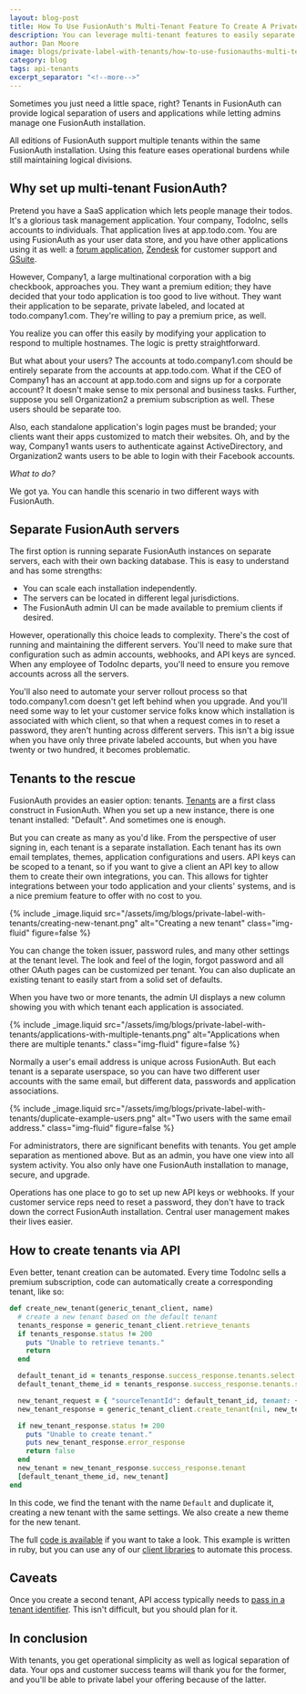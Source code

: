 ```yaml
---
layout: blog-post
title: How To Use FusionAuth's Multi-Tenant Feature To Create A Private Label Offering
description: You can leverage multi-tenant features to easily separate users, themes, API keys and more. This will allow for logical separation while still allowing your customer support and operations teams to manage one FusionAuth instance.
author: Dan Moore
image: blogs/private-label-with-tenants/how-to-use-fusionauths-multi-tenant-feature-to-create-a-private-label-offering.png
category: blog
tags: api-tenants
excerpt_separator: "<!--more-->"
---
```


Sometimes you just need a little space, right? Tenants in FusionAuth can provide logical separation of users and applications while letting admins manage one FusionAuth installation.

<!--more-->

All editions of FusionAuth support multiple tenants within the same FusionAuth installation. Using this feature eases operational burdens while still maintaining logical divisions.

## Why set up multi-tenant FusionAuth?

Pretend you have a SaaS application which lets people manage their todos. It's a glorious task management application. Your company, TodoInc, sells accounts to individuals. That application lives at app.todo.com. You are using FusionAuth as your user data store, and you have other applications using it as well: a [forum application](/blog/2020/05/13/setting-up-single-sign-on-for-nodebb), [Zendesk](/docs/v1/tech/samlv2/zendesk) for customer support and [GSuite](/docs/v1/tech/samlv2/google). 

However, Company1, a large multinational corporation with a big checkbook, approaches you. They want a premium edition; they have decided that your todo application is too good to live without. They want their application to be separate, private labeled, and located at todo.company1.com. They're willing to pay a premium price, as well.

You realize you can offer this easily by modifying your application to respond to multiple hostnames. The logic is pretty straightforward.

But what about your users? The accounts at todo.company1.com should be entirely separate from the accounts at app.todo.com. What if the CEO of Company1 has an account at app.todo.com and signs up for a corporate account? It doesn't make sense to mix personal and business tasks. Further, suppose you sell Organization2 a premium subscription as well. These users should be separate too. 

Also, each standalone application's login pages must be branded; your clients want their apps customized to match their websites. Oh, and by the way, Company1 wants users to authenticate against ActiveDirectory, and Organization2 wants users to be able to login with their Facebook accounts. 

_What to do?_

We got ya. You can handle this scenario in two different ways with FusionAuth.

## Separate FusionAuth servers

The first option is running separate FusionAuth instances on separate servers, each with their own backing database. This is easy to understand and has some strengths: 

* You can scale each installation independently. 
* The servers can be located in different legal jurisdictions. 
* The FusionAuth admin UI can be made available to premium clients if desired.

However, operationally this choice leads to complexity. There's the cost of running and maintaining the different servers. You'll need to make sure that configuration such as admin accounts, webhooks, and API keys are synced. When any employee of TodoInc departs, you'll need to ensure you remove accounts across all the servers. 

You'll also need to automate your server rollout process so that todo.company1.com doesn't get left behind when you upgrade. And you'll need some way to let your customer service folks know which installation is associated with which client, so that when a request comes in to reset a password, they aren't hunting across different servers. This isn't a big issue when you have only three private labeled accounts, but when you have twenty or two hundred, it becomes problematic.

## Tenants to the rescue

FusionAuth provides an easier option: tenants. [Tenants](/docs/v1/tech/core-concepts/tenants) are a first class construct in FusionAuth. When you set up a new instance, there is one tenant installed: "Default". And sometimes one is enough. 

But you can create as many as you'd like. From the perspective of user signing in, each tenant is a separate installation. Each tenant has its own email templates, themes, application configurations and users. API keys can be scoped to a tenant, so if you want to give a client an API key to allow them to create their own integrations, you can. This allows for tighter integrations between your todo application and your clients' systems, and is a nice premium feature to offer with no cost to you.

{% include _image.liquid src="/assets/img/blogs/private-label-with-tenants/creating-new-tenant.png" alt="Creating a new tenant" class="img-fluid" figure=false %}

You can change the token issuer, password rules, and many other settings at the tenant level. The look and feel of the login, forgot password and all other OAuth pages can be customized per tenant. You can also duplicate an existing tenant to easily start from a solid set of defaults. 

When you have two or more tenants, the admin UI displays a new column showing you with which tenant each application is associated.

{% include _image.liquid src="/assets/img/blogs/private-label-with-tenants/applications-with-multiple-tenants.png" alt="Applications when there are multiple tenants." class="img-fluid" figure=false %}

Normally a user's email address is unique across FusionAuth. But each tenant is a separate userspace, so you can have two different user accounts with the same email, but different data, passwords and application associations.

{% include _image.liquid src="/assets/img/blogs/private-label-with-tenants/duplicate-example-users.png" alt="Two users with the same email address." class="img-fluid" figure=false %}

For administrators, there are significant benefits with tenants. You get ample separation as mentioned above. But as an admin, you have one view into all system activity. You also only have one FusionAuth installation to manage, secure, and upgrade. 

Operations has one place to go to set up new API keys or webhooks. If your customer service reps need to reset a password, they don't have to track down the correct FusionAuth installation. Central user management makes their lives easier.

## How to create tenants via API

Even better, tenant creation can be automated. Every time TodoInc sells a premium subscription, code can automatically create a corresponding tenant, like so:

```ruby
def create_new_tenant(generic_tenant_client, name)
  # create a new tenant based on the default tenant
  tenants_response = generic_tenant_client.retrieve_tenants
  if tenants_response.status != 200
    puts "Unable to retrieve tenants."
    return
  end

  default_tenant_id = tenants_response.success_response.tenants.select { |t| t.name == 'Default' }[0].id
  default_tenant_theme_id = tenants_response.success_response.tenants.select { |t| t.name == 'Default' }[0].themeId

  new_tenant_request = { "sourceTenantId": default_tenant_id, tenant: {"name": "New client - "+name }}
  new_tenant_response = generic_tenant_client.create_tenant(nil, new_tenant_request)

  if new_tenant_response.status != 200
    puts "Unable to create tenant."
    puts new_tenant_response.error_response
    return false
  end
  new_tenant = new_tenant_response.success_response.tenant
  [default_tenant_theme_id, new_tenant]
end
```

In this code, we find the tenant with the name `Default` and duplicate it, creating a new tenant with the same settings. We also create a new theme for the new tenant. 

The full [code is available](https://github.com/FusionAuth/fusionauth-example-ruby-tenant-creation) if you want to take a look. This example is written in ruby, but you can use any of our [client libraries](/docs/v1/tech/client-libraries/) to automate this process. 

## Caveats

Once you create a second tenant, API access typically needs to [pass in a tenant identifier](/docs/v1/tech/apis/authentication#making-an-api-request-using-a-tenant-id). This isn't difficult, but you should plan for it.

## In conclusion

With tenants, you get operational simplicity as well as logical separation of data. Your ops and customer success teams will thank you for the former, and you'll be able to private label your offering because of the latter.
